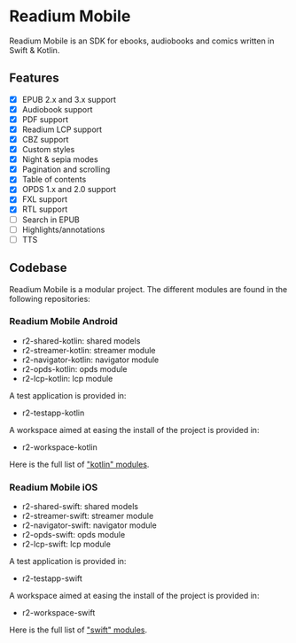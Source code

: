 # Readium Mobile

Readium Mobile is an SDK for ebooks, audiobooks and comics written in Swift &amp; Kotlin.

## Features

- [x] EPUB 2.x and 3.x support
- [x] Audiobook support
- [x] PDF support
- [x] Readium LCP support
- [x] CBZ support
- [x] Custom styles
- [x] Night & sepia modes
- [x] Pagination and scrolling
- [x] Table of contents
- [x] OPDS 1.x and 2.0 support
- [x] FXL support
- [x] RTL support
- [ ] Search in EPUB
- [ ] Highlights/annotations
- [ ] TTS

## Codebase

Readium Mobile is a modular project. The different modules are found in the following repositories: 

### Readium Mobile Android

- r2-shared-kotlin: shared models
- r2-streamer-kotlin: streamer module
- r2-navigator-kotlin: navigator module
- r2-opds-kotlin: opds module
- r2-lcp-kotlin: lcp module

A test application is provided in:
- r2-testapp-kotlin

A workspace aimed at easing the install of the project is provided in:
- r2-workspace-kotlin

Here is the full list of ["kotlin" modules](https://github.com/readium?q=kotlin).

### Readium Mobile iOS

- r2-shared-swift: shared models
- r2-streamer-swift: streamer module
- r2-navigator-swift: navigator module
- r2-opds-swift: opds module
- r2-lcp-swift: lcp module

A test application is provided in:
- r2-testapp-swift

A workspace aimed at easing the install of the project is provided in:
- r2-workspace-swift


Here is the full list of ["swift" modules](https://github.com/readium?q=swift).

